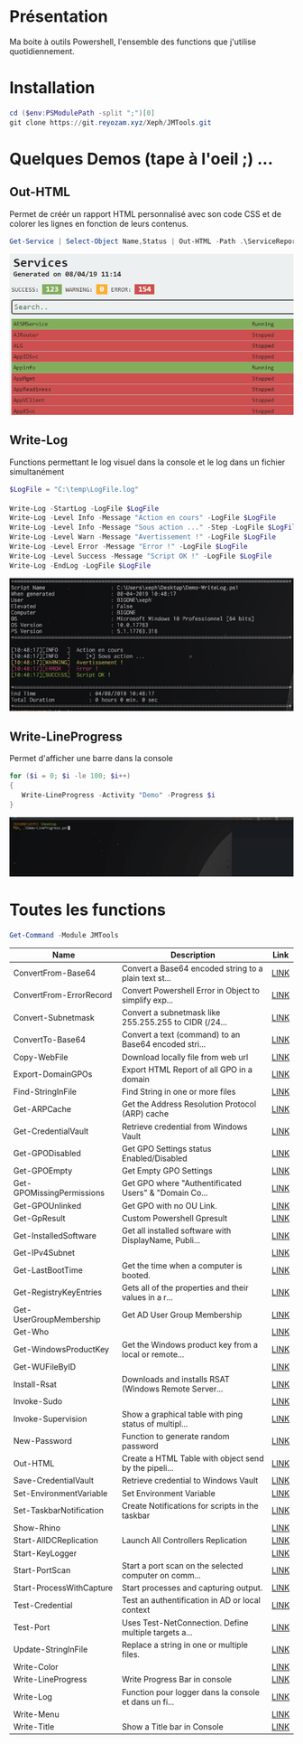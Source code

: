 # Présentation

Ma boite à outils Powershell, l'ensemble des functions que j'utilise quotidiennement.

# Installation

```powershell
cd ($env:PSModulePath -split ";")[0]
git clone https://git.reyozam.xyz/Xeph/JMTools.git
```
# Quelques Demos (tape à l'oeil ;) ...

## Out-HTML

Permet de créér un rapport HTML personnalisé avec son code CSS
et de colorer les lignes en fonction de leurs contenus.

 ```powershell
Get-Service | Select-Object Name,Status | Out-HTML -Path .\ServiceReport.html -Title "Services" -SuccessMatch "Running" -ErrorMatch "Stopped"
 ```
 ![Out-HTML](images/outhtml.gif)


## Write-Log
 
 Functions permettant le log visuel dans la console et le log dans un fichier simultanément

 ```powershell
$LogFile = "C:\temp\LogFile.log"

Write-Log -StartLog -LogFile $LogFile
Write-Log -Level Info -Message "Action en cours" -LogFile $LogFile
Write-Log -Level Info -Message "Sous action ..." -Step -LogFile $LogFile
Write-Log -Level Warn -Message "Avertissement !" -LogFile $LogFile
Write-Log -Level Error -Message "Error !" -LogFile $LogFile
Write-Log -Level Success -Message "Script OK !" -LogFile $LogFile
Write-Log -EndLog -LogFile $LogFile
 ```
 
![Write-Log](images/WriteLog.png)

## Write-LineProgress
Permet d'afficher une barre dans la console

 ```powershell
for ($i = 0; $i -le 100; $i++) 
{
    Write-LineProgress -Activity "Demo" -Progress $i    
}
 ```
 
![Write-LineProgress](images/lineprogress.gif)

# Toutes les functions

```powershell
Get-Command -Module JMTools
```

Name                      | Description                                           | Link                                                
------------------------- | ----------------------------------------------------- | -----------------------------------------------------
ConvertFrom-Base64        | Convert a Base64 encoded string to a plain text st... | [LINK](public/Security/ConvertFrom-Base64.ps1)       
ConvertFrom-ErrorRecord   | Convert Powershell Error in Object to simplify exp... | [LINK](public/Other/Convertfrom-ErrorRecord.ps1)     
Convert-Subnetmask        | Convert a subnetmask like 255.255.255 to CIDR (/24... | [LINK](public/Network/Convert-Subnetmask.ps1)        
ConvertTo-Base64          | Convert a text (command) to an Base64 encoded stri... | [LINK](public/Security/ConvertTo-Base64.ps1)         
Copy-WebFile              | Download locally file from web url                    | [LINK](public/Other/Copy-WebFile.ps1)                
Export-DomainGPOs         | Export HTML Report of all GPO in a domain             | [LINK](public/AD/Export-DomainGPOs.ps1)              
Find-StringInFile         | Find String in one or more files                      | [LINK](public/File/Find-StringInFile.ps1)            
Get-ARPCache              | Get the Address Resolution Protocol (ARP) cache       | [LINK](public/Network/Get-ARPCache.ps1)              
Get-CredentialVault       | Retrieve credential from Windows Vault                | [LINK](public/Security/Get-CredentialVault.ps1)      
Get-GPODisabled           | Get GPO Settings status Enabled/Disabled              | [LINK](public/AD/Get-GPODisabled.ps1)                
Get-GPOEmpty              | Get Empty GPO Settings                                | [LINK](public/AD/Get-GPOEmpty.ps1)                   
Get-GPOMissingPermissions | Get GPO where "Authentificated Users" & "Domain Co... | [LINK](public/AD/Get-GPOMissingPermissions.ps1)      
Get-GPOUnlinked           | Get GPO with no OU Link.                              | [LINK](public/AD/Get-GPOUnlinked.ps1)                
Get-GpResult              | Custom Powershell Gpresult                            | [LINK](public/AD/Get-GPResult.ps1)                   
Get-InstalledSoftware     | Get all installed software with DisplayName, Publi... | [LINK](public/Softwares/Get-InstalledSoftware.ps1)   
Get-IPv4Subnet            |                                                       | [LINK](public/Network/Get-IPv4Subnet.ps1)            
Get-LastBootTime          | Get the time when a computer is booted.               | [LINK](public/Windows/Get-LastBootTime.ps1)          
Get-RegistryKeyEntries    | Gets all of the properties and their values in a r... | [LINK](public/Windows/Get-RegistryKeyEntries.ps1)    
Get-UserGroupMembership   | Get AD User Group Membership                          | [LINK](public/AD/Get-UserGroupMembership.ps1)        
Get-Who                   |                                                       | [LINK](public/Other/Get-Who.ps1)                     
Get-WindowsProductKey     | Get the Windows product key from a local or remote... | [LINK](public/Windows/Get-WindowsProductKey.ps1)     
Get-WUFileByID            |                                                       | [LINK](public/Windows/Get-WUFileByID.ps1)            
Install-Rsat              | Downloads and installs RSAT (Windows Remote Server... | [LINK](public/Windows/Install-Rsat.ps1)              
Invoke-Sudo               |                                                       | [LINK](public/Other/Invoke-Sudo.ps1)                 
Invoke-Supervision        | Show a graphical table with ping status of multipl... | [LINK](public/Network/Invoke-Supervision.ps1)        
New-Password              | Function to generate random password                  | [LINK](public/Security/New-Password.ps1)             
Out-HTML                  | Create a HTML Table with object send by the pipeli... | [LINK](public/Other/Out-HTML.ps1)                    
Save-CredentialVault      | Retrieve credential to Windows Vault                  | [LINK](public/Security/Save-CredentialVault.ps1)     
Set-EnvironmentVariable   | Set Environment Variable                              | [LINK](public/Windows/Set-EnvironmentVariable.ps1)   
Set-TaskbarNotification   | Create Notifications for scripts in the taskbar       | [LINK](public/Other/Set-TaskbarNotification.ps1)     
Show-Rhino                |                                                       | [LINK](public/Fun/Show-Rhino.ps1)                    
Start-AllDCReplication    | Launch All Controllers Replication                    | [LINK](public/AD/Start-AllDCReplication.ps1)         
Start-KeyLogger           |                                                       | [LINK](public/Security/Start-Keylogger.ps1)          
Start-PortScan            | Start a port scan on the selected computer on comm... | [LINK](public/Network/Start-PortScan.ps1)            
Start-ProcessWithCapture  | Start processes and capturing output.                 | [LINK](public/Softwares/Start-ProcessWithCapture.ps1)
Test-Credential           | Test an authentification in AD or local context       | [LINK](public/AD/Test-Credential.ps1)                
Test-Port                 | Uses Test-NetConnection. Define multiple targets a... | [LINK](public/Network/Test-Port.ps1)                 
Update-StringInFile       | Replace a string in one or multiple files.            | [LINK](public/File/Update-StringInFile.ps1)          
Write-Color               |                                                       | [LINK](public/Other/Write-Color.ps1)                 
Write-LineProgress        | Write Progress Bar in console                         | [LINK](public/Other/Write-LineProgress.ps1)          
Write-Log                 | Function pour logger dans la console et dans un fi... | [LINK](public/Other/Write-Log.ps1)                   
Write-Menu                |                                                       | [LINK](public/Other/Write-Menu.ps1)                  
Write-Title               | Show a Title bar in Console                           | [LINK](public/Other/Write-Title.ps1)                                                   
